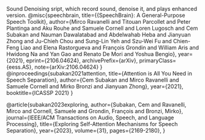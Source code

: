 Sound Denoising sript, which record sound, denoise it, and plays enhanced version.
@misc{speechbrain,
  title={{SpeechBrain}: A General-Purpose Speech Toolkit},
  author={Mirco Ravanelli and Titouan Parcollet and Peter Plantinga and Aku Rouhe and Samuele Cornell and Loren Lugosch and Cem Subakan and Nauman Dawalatabad and Abdelwahab Heba and Jianyuan Zhong and Ju-Chieh Chou and Sung-Lin Yeh and Szu-Wei Fu and Chien-Feng Liao and Elena Rastorgueva and François Grondin and William Aris and Hwidong Na and Yan Gao and Renato De Mori and Yoshua Bengio},
  year={2021},
  eprint={2106.04624},
  archivePrefix={arXiv},
  primaryClass={eess.AS},
  note={arXiv:2106.04624}
}
@inproceedings{subakan2021attention,
      title={Attention is All You Need in Speech Separation}, 
      author={Cem Subakan and Mirco Ravanelli and Samuele Cornell and Mirko Bronzi and Jianyuan Zhong},
      year={2021},
      booktitle={ICASSP 2021}
}

@article{subakan2023exploring,
  author={Subakan, Cem and Ravanelli, Mirco and Cornell, Samuele and Grondin, François and Bronzi, Mirko},
  journal={IEEE/ACM Transactions on Audio, Speech, and Language Processing}, 
  title={Exploring Self-Attention Mechanisms for Speech Separation}, 
  year={2023},
  volume={31},
  pages={2169-2180},
}
